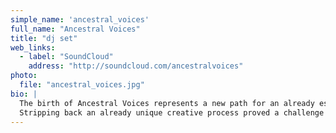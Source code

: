 ```yaml
---
simple_name: 'ancestral_voices'
full_name: "Ancestral Voices"
title: "dj set"
web_links:
  - label: "SoundCloud"
    address: "http://soundcloud.com/ancestralvoices"
photo:
  file: "ancestral_voices.jpg"
bio: |
  The birth of Ancestral Voices represents a new path for an already established and highly respected producer. Liam Blackburn carved out a singular musical voice as Indigo, and also more recently as half of the acclaimed duo Akkord. Inevitably, the new approach to creating music has developed a new identity: seeping with textures, loaded with a taut energy that whispers tales of shamanism and transformative life experiences.
  Stripping back an already unique creative process proved a challenge that has paid off, and Blackburn’s evolving sound has no immediate sonic comparison. With distinct resonances of his musical heritage flowing through a more mature filter, there is a mystical atmosphere that resounds throughout his debut LP as Ancestral Voices and can be heard emerging triumphantly into the world. The Ancestral Voices debut LP is an insight into a subconscious journey: fully formed as one accomplished ‘Night Of Visions’.
---
```

